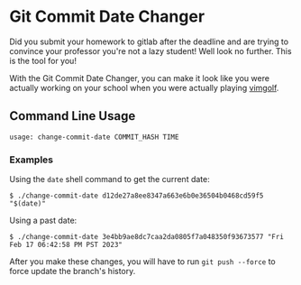 # Git Commit Date Changer

Did you submit your homework to gitlab after the deadline and are trying to convince
your professor you're not a lazy student! Well look no further. This is the tool for you!

With the Git Commit Date Changer, you can make it look like you were actually working on your
school when you were actually playing [vimgolf](https://www.vimgolf.com/).

## Command Line Usage
```
usage: change-commit-date COMMIT_HASH TIME
```

### Examples

Using the `date` shell command to get the current date:
```
$ ./change-commit-date d12de27a8ee8347a663e6b0e36504b0468cd59f5 "$(date)"
```

Using a past date:
```
$ ./change-commit-date 3e4bb9ae8dc7caa2da0805f7a048350f93673577 "Fri Feb 17 06:42:58 PM PST 2023"
```

After you make these changes, you will have to run `git push --force` to force update the branch's
history.
